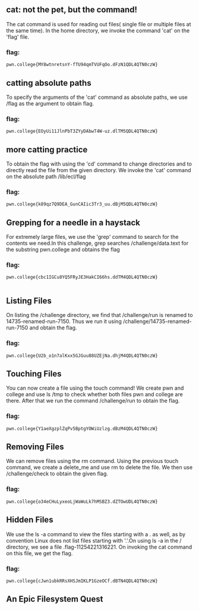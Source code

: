 ## cat: not the pet, but the command!
The cat command is used for reading out files( single file or multiple files at the same time). In the home directory, we invoke the command 'cat' on the 'flag' file.
### flag:
```
pwn.college{MY8wtnretsnY-fTU94qmTVUFqOo.dFzN1QDL4QTN0czW}
```

## catting absolute paths
To specify the arguments of the 'cat' command as absolute paths, we use /flag as the argument to obtain flag.
### flag:
```
pwn.college{EOyUi11JlnPbT3ZYyDAbwT4W-uz.dlTM5QDL4QTN0czW}
```

## more catting practice

To obtain the flag with using the 'cd' command to change directories and to directly read the file from the given directory. We invoke the 'cat' command on the absolute path /lib/ecl/flag
### flag:
```
pwn.college{k89qz7Q9DEA_GunCAIic3Tr3_uu.dBjM5QDL4QTN0czW}
```

## Grepping for a needle in a haystack
For extremely large files, we use the 'grep' command to search for the contents we need.In this challenge, grep searches /challenge/data.text for the substring pwn.college and obtains the flag
### flag:
```
pwn.college{cbc1IGCu8YQ5FRyJE3HakCI66hs.ddTM4QDL4QTN0czW}


```



## Listing Files
On listing the /challenge directory, we find that /challenge/run is renamed to 14735-renamed-run-7150. Thus we run it using /challenge/14735-renamed-run-7150 and obtain the flag.
### flag:
```
pwn.college{U2b_o1n7alKxx5GJGuu88UZEjNa.dhjM4QDL4QTN0czW}
```

## Touching Files
You can now create a file using the touch command! We create pwn and college and use ls /tmp
to check whether both files pwn and college are there. After that we run the command /challenge/run to obtain the flag.
### flag:
```
pwn.college{Y1aeXgzplZqPv5BptgYOWiUzlzg.dBzM4QDL4QTN0czW}
```
## Removing Files
We can remove files using the rm command. Using the previous touch command, we create a delete_me and use rm to delete the file. We then use /challenge/check to obtain the given flag.
### flag:
```
pwn.college{o34eCHuLyxeoLjWaWuLk7hMSBZ3.dZTOwUDL4QTN0czW}
```

## Hidden Files
 We use the ls -a command to view the files starting with a . as well, as by convention Linux does not list files starting with '.'.On using ls -a in the / directory, we see a file .flag-11254221316221. On invoking the cat command on this file, we get the flag.
### flag:
```
pwn.college{cJwn1ubkRRsXHSJmIKLP1GzeOCf.dBTN4QDL4QTN0czW}
```

## An Epic Filesystem Quest
 